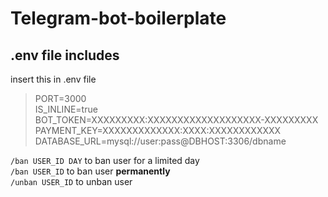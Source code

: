 # Telegram-bot-boilerplate

## .env file includes

insert this in .env file

>PORT=3000\
IS_INLINE=true\
BOT_TOKEN=XXXXXXXXX:XXXXXXXXXXXXXXXXXXX-XXXXXXXXX\
PAYMENT_KEY=XXXXXXXXXXXXX:XXXX:XXXXXXXXXXXX\
DATABASE_URL=mysql://user:pass@DBHOST:3306/dbname


`/ban USER_ID DAY` to ban user for a limited day\
`/ban USER_ID` to ban user **permanently**\
`/unban USER_ID` to unban user